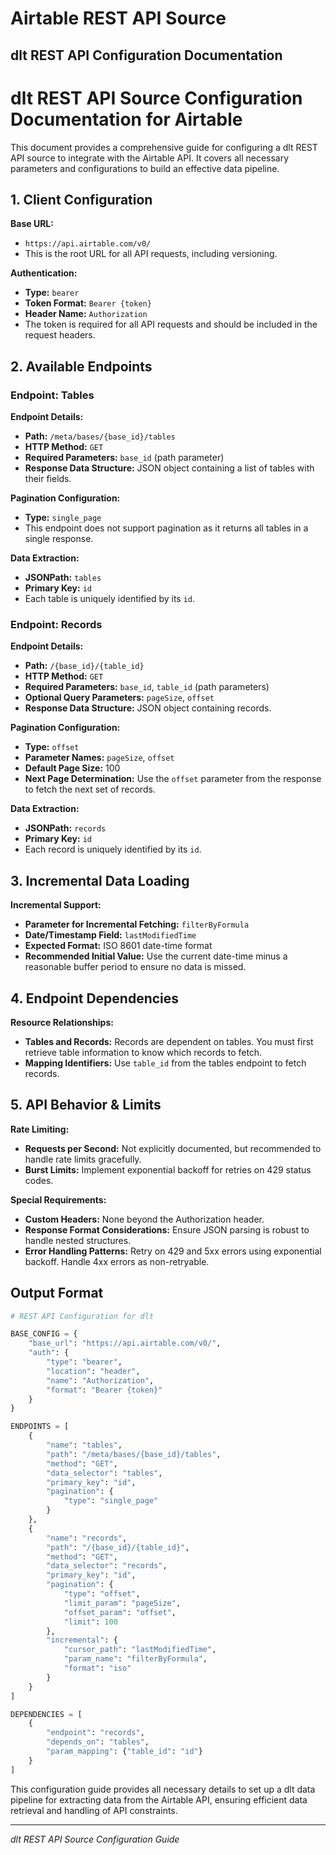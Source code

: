 # Airtable REST API Source

## dlt REST API Configuration Documentation

# dlt REST API Source Configuration Documentation for Airtable

This document provides a comprehensive guide for configuring a dlt REST API source to integrate with the Airtable API. It covers all necessary parameters and configurations to build an effective data pipeline.

## 1. Client Configuration

**Base URL:**
- `https://api.airtable.com/v0/`
- This is the root URL for all API requests, including versioning.

**Authentication:**
- **Type:** `bearer`
- **Token Format:** `Bearer {token}`
- **Header Name:** `Authorization`
- The token is required for all API requests and should be included in the request headers.

## 2. Available Endpoints

### Endpoint: Tables

**Endpoint Details:**
- **Path:** `/meta/bases/{base_id}/tables`
- **HTTP Method:** `GET`
- **Required Parameters:** `base_id` (path parameter)
- **Response Data Structure:** JSON object containing a list of tables with their fields.

**Pagination Configuration:**
- **Type:** `single_page`
- This endpoint does not support pagination as it returns all tables in a single response.

**Data Extraction:**
- **JSONPath:** `tables`
- **Primary Key:** `id`
- Each table is uniquely identified by its `id`.

### Endpoint: Records

**Endpoint Details:**
- **Path:** `/{base_id}/{table_id}`
- **HTTP Method:** `GET`
- **Required Parameters:** `base_id`, `table_id` (path parameters)
- **Optional Query Parameters:** `pageSize`, `offset`
- **Response Data Structure:** JSON object containing records.

**Pagination Configuration:**
- **Type:** `offset`
- **Parameter Names:** `pageSize`, `offset`
- **Default Page Size:** 100
- **Next Page Determination:** Use the `offset` parameter from the response to fetch the next set of records.

**Data Extraction:**
- **JSONPath:** `records`
- **Primary Key:** `id`
- Each record is uniquely identified by its `id`.

## 3. Incremental Data Loading

**Incremental Support:**
- **Parameter for Incremental Fetching:** `filterByFormula`
- **Date/Timestamp Field:** `lastModifiedTime`
- **Expected Format:** ISO 8601 date-time format
- **Recommended Initial Value:** Use the current date-time minus a reasonable buffer period to ensure no data is missed.

## 4. Endpoint Dependencies

**Resource Relationships:**
- **Tables and Records:** Records are dependent on tables. You must first retrieve table information to know which records to fetch.
- **Mapping Identifiers:** Use `table_id` from the tables endpoint to fetch records.

## 5. API Behavior & Limits

**Rate Limiting:**
- **Requests per Second:** Not explicitly documented, but recommended to handle rate limits gracefully.
- **Burst Limits:** Implement exponential backoff for retries on 429 status codes.

**Special Requirements:**
- **Custom Headers:** None beyond the Authorization header.
- **Response Format Considerations:** Ensure JSON parsing is robust to handle nested structures.
- **Error Handling Patterns:** Retry on 429 and 5xx errors using exponential backoff. Handle 4xx errors as non-retryable.

## Output Format

```python
# REST API Configuration for dlt

BASE_CONFIG = {
    "base_url": "https://api.airtable.com/v0/",
    "auth": {
        "type": "bearer",
        "location": "header",
        "name": "Authorization",
        "format": "Bearer {token}"
    }
}

ENDPOINTS = [
    {
        "name": "tables",
        "path": "/meta/bases/{base_id}/tables",
        "method": "GET",
        "data_selector": "tables",
        "primary_key": "id",
        "pagination": {
            "type": "single_page"
        }
    },
    {
        "name": "records",
        "path": "/{base_id}/{table_id}",
        "method": "GET",
        "data_selector": "records",
        "primary_key": "id",
        "pagination": {
            "type": "offset",
            "limit_param": "pageSize",
            "offset_param": "offset",
            "limit": 100
        },
        "incremental": {
            "cursor_path": "lastModifiedTime",
            "param_name": "filterByFormula",
            "format": "iso"
        }
    }
]

DEPENDENCIES = [
    {
        "endpoint": "records",
        "depends_on": "tables",
        "param_mapping": {"table_id": "id"}
    }
]
```

This configuration guide provides all necessary details to set up a dlt data pipeline for extracting data from the Airtable API, ensuring efficient data retrieval and handling of API constraints.

---
*dlt REST API Source Configuration Guide*